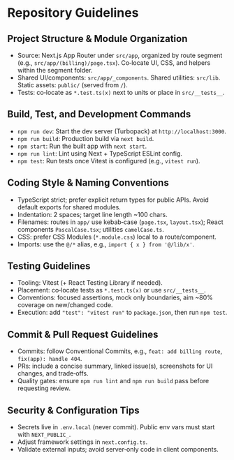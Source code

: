 # Repository Guidelines

## Project Structure & Module Organization
- Source: Next.js App Router under `src/app`, organized by route segment (e.g., `src/app/(billing)/page.tsx`). Co‑locate UI, CSS, and helpers within the segment folder.
- Shared UI/components: `src/app/_components`. Shared utilities: `src/lib`. Static assets: `public/` (served from `/`).
- Tests: co‑locate as `*.test.ts(x)` next to units or place in `src/__tests__`.

## Build, Test, and Development Commands
- `npm run dev`: Start the dev server (Turbopack) at `http://localhost:3000`.
- `npm run build`: Production build via `next build`.
- `npm start`: Run the built app with `next start`.
- `npm run lint`: Lint using Next + TypeScript ESLint config.
- `npm test`: Run tests once Vitest is configured (e.g., `vitest run`).

## Coding Style & Naming Conventions
- TypeScript strict; prefer explicit return types for public APIs. Avoid default exports for shared modules.
- Indentation: 2 spaces; target line length ~100 chars.
- Filenames: routes in `app/` use kebab‑case (`page.tsx`, `layout.tsx`); React components `PascalCase.tsx`; utilities `camelCase.ts`.
- CSS: prefer CSS Modules (`*.module.css`) local to a route/component.
- Imports: use the `@/*` alias, e.g., `import { x } from '@/lib/x'`.

## Testing Guidelines
- Tooling: Vitest (+ React Testing Library if needed).
- Placement: co‑locate tests as `*.test.ts(x)` or use `src/__tests__`.
- Conventions: focused assertions, mock only boundaries, aim ~80% coverage on new/changed code.
- Execution: add `"test": "vitest run"` to `package.json`, then run `npm test`.

## Commit & Pull Request Guidelines
- Commits: follow Conventional Commits, e.g., `feat: add billing route`, `fix(app): handle 404`.
- PRs: include a concise summary, linked issue(s), screenshots for UI changes, and trade‑offs.
- Quality gates: ensure `npm run lint` and `npm run build` pass before requesting review.

## Security & Configuration Tips
- Secrets live in `.env.local` (never commit). Public env vars must start with `NEXT_PUBLIC_`.
- Adjust framework settings in `next.config.ts`.
- Validate external inputs; avoid server‑only code in client components.
